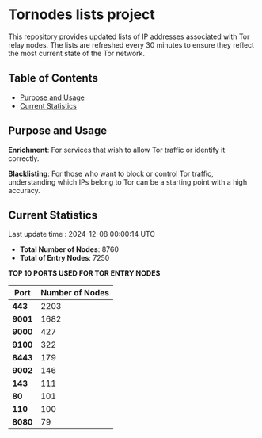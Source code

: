 # Tornodes lists project

This repository provides updated lists of IP addresses associated with Tor relay nodes. The lists are refreshed every 30 minutes to ensure they reflect the most current state of the Tor network.

## Table of Contents

- [Purpose and Usage](#purpose-and-usage)
- [Current Statistics](#current-statistics)


## Purpose and Usage

**Enrichment**: For services that wish to allow Tor traffic or identify it correctly.

**Blacklisting**: For those who want to block or control Tor traffic, understanding which IPs belong to Tor can be a starting point with a high accuracy.

## Current Statistics

Last update time : 2024-12-08 00:00:14 UTC

- **Total Number of Nodes**: 8760
- **Total of Entry Nodes**: 7250

**TOP 10 PORTS USED FOR TOR ENTRY NODES**

| **Port** | **Number of Nodes** |
|------|-----------------|
| **443**   | 2203  |
| **9001**   | 1682  |
| **9000**   | 427  |
| **9100**   | 322  |
| **8443**   | 179  |
| **9002**   | 146  |
| **143**   | 111  |
| **80**   | 101  |
| **110**   | 100  |
| **8080**   | 79  |

